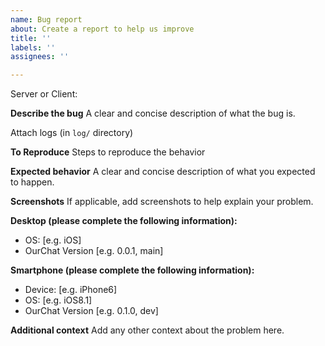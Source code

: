 ```yaml
---
name: Bug report
about: Create a report to help us improve
title: ''
labels: ''
assignees: ''

---
```


Server or Client:

**Describe the bug**
A clear and concise description of what the bug is.

Attach logs (in `log/` directory)

**To Reproduce**
Steps to reproduce the behavior

**Expected behavior**
A clear and concise description of what you expected to happen.

**Screenshots**
If applicable, add screenshots to help explain your problem.

**Desktop (please complete the following information):**

- OS: [e.g. iOS]
- OurChat Version [e.g. 0.0.1, main]

**Smartphone (please complete the following information):**

- Device: [e.g. iPhone6]
- OS: [e.g. iOS8.1]
- OurChat Version [e.g. 0.1.0, dev]

**Additional context**
Add any other context about the problem here.
